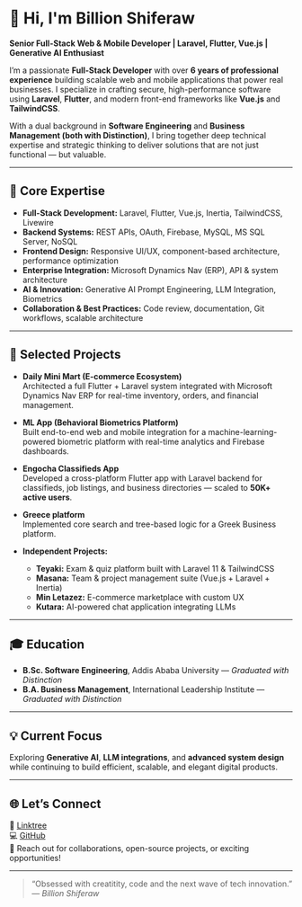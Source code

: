 # 👋 Hi, I'm Billion Shiferaw  
**Senior Full-Stack Web & Mobile Developer | Laravel, Flutter, Vue.js | Generative AI Enthusiast**

I’m a passionate **Full-Stack Developer** with over **6 years of professional experience** building scalable web and mobile applications that power real businesses. I specialize in crafting secure, high-performance software using **Laravel**, **Flutter**, and modern front-end frameworks like **Vue.js** and **TailwindCSS**.  

With a dual background in **Software Engineering** and **Business Management (both with Distinction)**, I bring together deep technical expertise and strategic thinking to deliver solutions that are not just functional — but valuable.

---

## 🧠 Core Expertise
- **Full-Stack Development:** Laravel, Flutter, Vue.js, Inertia, TailwindCSS, Livewire  
- **Backend Systems:** REST APIs, OAuth, Firebase, MySQL, MS SQL Server, NoSQL  
- **Frontend Design:** Responsive UI/UX, component-based architecture, performance optimization  
- **Enterprise Integration:** Microsoft Dynamics Nav (ERP), API & system architecture  
- **AI & Innovation:** Generative AI Prompt Engineering, LLM Integration, Biometrics  
- **Collaboration & Best Practices:** Code review, documentation, Git workflows, scalable architecture  

---

## 🚀 Selected Projects
- **Daily Mini Mart (E-commerce Ecosystem)**  
  Architected a full Flutter + Laravel system integrated with Microsoft Dynamics Nav ERP for real-time inventory, orders, and financial management.  

- **ML App (Behavioral Biometrics Platform)**  
  Built end-to-end web and mobile integration for a machine-learning-powered biometric platform with real-time analytics and Firebase dashboards.  

- **Engocha Classifieds App**  
  Developed a cross-platform Flutter app with Laravel backend for classifieds, job listings, and business directories — scaled to **50K+ active users**.  

- **Greece platform**  
  Implemented core search and tree-based logic for a Greek Business platform.  

- **Independent Projects:**  
  - **Teyaki:** Exam & quiz platform built with Laravel 11 & TailwindCSS  
  - **Masana:** Team & project management suite (Vue.js + Laravel + Inertia)  
  - **Min Letazez:** E-commerce marketplace with custom UX  
  - **Kutara:** AI-powered chat application integrating LLMs  

---

## 🎓 Education
- **B.Sc. Software Engineering**, Addis Ababa University — *Graduated with Distinction*  
- **B.A. Business Management**, International Leadership Institute — *Graduated with Distinction*  

---

## 💡 Current Focus
Exploring **Generative AI**, **LLM integrations**, and **advanced system design** while continuing to build efficient, scalable, and elegant digital products.

---

## 🌐 Let’s Connect
💼 [Linktree](https://linktr.ee/billionshiferaw)  
💻 [GitHub](https://github.com/billishe)  
📧 Reach out for collaborations, open-source projects, or exciting opportunities!

---

> “Obsessed with creatitity, code and the next wave of tech innovation.”  
> — *Billion Shiferaw*


<!---
billishe/billishe is a ✨ special ✨ repository because its `README.md` (this file) appears on your GitHub profile.
You can click the Preview link to take a look at your changes.
--->
